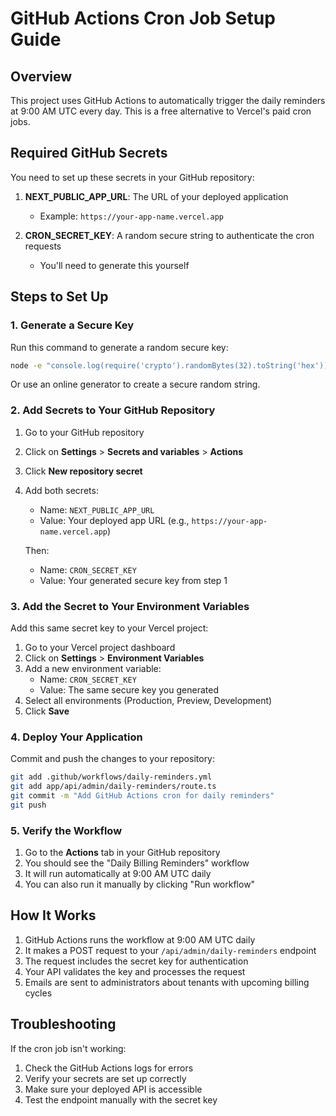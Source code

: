 # GitHub Actions Cron Job Setup Guide

## Overview

This project uses GitHub Actions to automatically trigger the daily reminders at 9:00 AM UTC every day. This is a free alternative to Vercel's paid cron jobs.

## Required GitHub Secrets

You need to set up these secrets in your GitHub repository:

1. **NEXT_PUBLIC_APP_URL**: The URL of your deployed application
   - Example: `https://your-app-name.vercel.app`

2. **CRON_SECRET_KEY**: A random secure string to authenticate the cron requests
   - You'll need to generate this yourself

## Steps to Set Up

### 1. Generate a Secure Key

Run this command to generate a random secure key:

```bash
node -e "console.log(require('crypto').randomBytes(32).toString('hex'))"
```

Or use an online generator to create a secure random string.

### 2. Add Secrets to Your GitHub Repository

1. Go to your GitHub repository
2. Click on **Settings** > **Secrets and variables** > **Actions**
3. Click **New repository secret**
4. Add both secrets:
   - Name: `NEXT_PUBLIC_APP_URL`
   - Value: Your deployed app URL (e.g., `https://your-app-name.vercel.app`)

   Then:
   - Name: `CRON_SECRET_KEY`
   - Value: Your generated secure key from step 1

### 3. Add the Secret to Your Environment Variables

Add this same secret key to your Vercel project:

1. Go to your Vercel project dashboard
2. Click on **Settings** > **Environment Variables**
3. Add a new environment variable:
   - Name: `CRON_SECRET_KEY`
   - Value: The same secure key you generated
4. Select all environments (Production, Preview, Development)
5. Click **Save**

### 4. Deploy Your Application

Commit and push the changes to your repository:

```bash
git add .github/workflows/daily-reminders.yml
git add app/api/admin/daily-reminders/route.ts
git commit -m "Add GitHub Actions cron for daily reminders"
git push
```

### 5. Verify the Workflow

1. Go to the **Actions** tab in your GitHub repository
2. You should see the "Daily Billing Reminders" workflow
3. It will run automatically at 9:00 AM UTC daily
4. You can also run it manually by clicking "Run workflow"

## How It Works

1. GitHub Actions runs the workflow at 9:00 AM UTC daily
2. It makes a POST request to your `/api/admin/daily-reminders` endpoint
3. The request includes the secret key for authentication
4. Your API validates the key and processes the request
5. Emails are sent to administrators about tenants with upcoming billing cycles

## Troubleshooting

If the cron job isn't working:

1. Check the GitHub Actions logs for errors
2. Verify your secrets are set up correctly
3. Make sure your deployed API is accessible
4. Test the endpoint manually with the secret key 